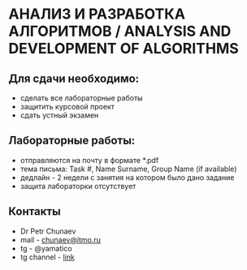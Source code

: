 
# АНАЛИЗ И РАЗРАБОТКА АЛГОРИТМОВ / ANALYSIS AND DEVELOPMENT OF ALGORITHMS

## Для сдачи необходимо:

- сделать все лабораторные работы
- защитить курсовой проект
- сдать устный экзамен

## Лабораторные работы:

- отправляются на почту в формате *.pdf
- тема письма: Task #, Name Surname, Group Name (if available)
- дедлайн - 2 недели с занятия на котором было дано задание
- защита лабораторки отсутствует

## Контакты
- Dr Petr Chunaev
- mail - chunaev@itmo.ru
- tg - @yamatico
- tg channel - [link](https://t.me/joinchat/AAAAAFkAsNgh3sFBfzeubQ)




